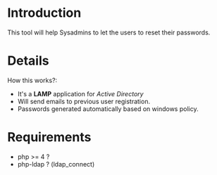 # Introduction #

This tool will help Sysadmins to let the users to reset their passwords.


# Details #

How this works?:
  * It's a **LAMP** application for _Active Directory_
  * Will send emails to previous user registration.
  * Passwords generated automatically based on windows policy.

# Requirements #
  * php >= 4 ?
  * php-ldap ? (ldap\_connect)
